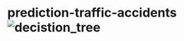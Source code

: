 # prediction-traffic-accidents![decistion_tree](https://user-images.githubusercontent.com/61061449/181917464-56ba0d82-40ac-4510-8937-04ed2b59f2ab.png)
